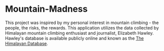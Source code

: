 # Mountain-Madness
This project was inspired by my personal interest in mountain climbing - the people, the risks, the rewards. This application utilizes the data collected by Himalayan mountain climbing enthusiast and journalist, Elizabeth Hawley. Hawley's database is available publicly online and known as the [The Himalayan Database](http://www.himalayandatabase.com/).


